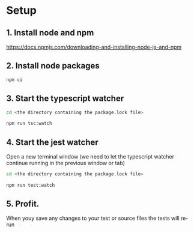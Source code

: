 # Setup

## 1. Install node and npm

https://docs.npmjs.com/downloading-and-installing-node-js-and-npm

## 2. Install node packages

```bash
npm ci
```

## 3. Start the typescript watcher

```bash
cd <the directory containing the package.lock file>
    
npm run tsc:watch
```

## 4. Start the jest watcher

Open a new terminal window (we need to let the typescript watcher continue running in the previous window or tab)

```bash
cd <the directory containing the package.lock file>
    
npm run test:watch
```

## 5. Profit. 

When youy save any changes to your test or source files the tests will re-run